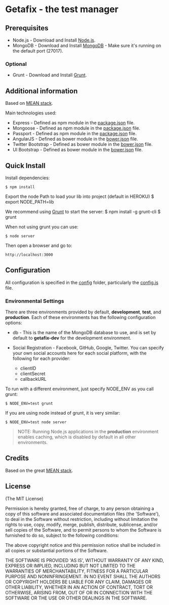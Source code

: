 # Getafix - the test manager

## Prerequisites
* Node.js - Download and Install [Node.js](http://www.nodejs.org/download/).
* MongoDB - Download and Install [MongoDB](http://www.mongodb.org/downloads) - Make sure it's running on the default port (27017).

### Optional
* Grunt - Download and Install [Grunt](http://gruntjs.com).

## Additional information
Based on [MEAN stack](https://github.com/MikeFielden/The-MEAN-Stack).

Main technologies used:
* Express - Defined as npm module in the [package.json](package.json) file.
* Mongoose - Defined as npm module in the [package.json](package.json) file.
* Passport - Defined as npm module in the [package.json](package.json) file.
* AngularJS - Defined as bower module in the [bower.json](bower.json) file.
* Twitter Bootstrap - Defined as bower module in the [bower.json](bower.json) file.
* UI Bootstrap - Defined as bower module in the [bower.json](bower.json) file.

## Quick Install

  Install dependencies:

    $ npm install

  Export the node Path to load your lib into project (default in HEROKU)
    $ export NODE_PATH=lib

  We recommend using [Grunt](https://github.com/gruntjs/grunt-cli) to start the server:
    $ npm install -g grunt-cli
    $ grunt

  When not using grunt you can use:

    $ node server
    
  Then open a browser and go to:

    http://localhost:3000

## Configuration
All configuration is specified in the [config](config/) folder, particularly the [config.js](config/config.js) file. 

### Environmental Settings

There are three environments provided by default, __development__, __test__, and __production__. Each of these environments has the following configuration options:
* db - This is the name of the MongoDB database to use, and is set by default to __getafix-dev__ for the development environment.

* Social Registration - Facebook, GitHub, Google, Twitter. You can specify your own social accounts here for each social platform, with the following for each provider:
	* clientID
	* clientSecret
	* callbackURL

To run with a different environment, just specify NODE_ENV as you call grunt:

	$ NODE_ENV=test grunt

If you are using node instead of grunt, it is very similar:

	$ NODE_ENV=test node server

> NOTE: Running Node.js applications in the __production__ environment enables caching, which is disabled by default in all other environments.

## Credits
Based on the great [MEAN stack](https://github.com/MikeFielden/The-MEAN-Stack).

## License

(The MIT License)

Permission is hereby granted, free of charge, to any person obtaining
a copy of this software and associated documentation files (the
'Software'), to deal in the Software without restriction, including
without limitation the rights to use, copy, modify, merge, publish,
distribute, sublicense, and/or sell copies of the Software, and to
permit persons to whom the Software is furnished to do so, subject to
the following conditions:

The above copyright notice and this permission notice shall be
included in all copies or substantial portions of the Software.

THE SOFTWARE IS PROVIDED 'AS IS', WITHOUT WARRANTY OF ANY KIND,
EXPRESS OR IMPLIED, INCLUDING BUT NOT LIMITED TO THE WARRANTIES OF
MERCHANTABILITY, FITNESS FOR A PARTICULAR PURPOSE AND NONINFRINGEMENT.
IN NO EVENT SHALL THE AUTHORS OR COPYRIGHT HOLDERS BE LIABLE FOR ANY
CLAIM, DAMAGES OR OTHER LIABILITY, WHETHER IN AN ACTION OF CONTRACT,
TORT OR OTHERWISE, ARISING FROM, OUT OF OR IN CONNECTION WITH THE
SOFTWARE OR THE USE OR OTHER DEALINGS IN THE SOFTWARE.
